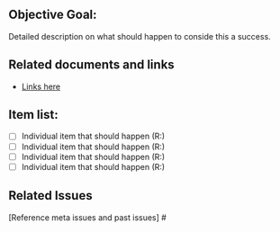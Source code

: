 ## Objective Goal:  
Detailed description on what should happen to conside this a success.

## Related documents and links 
* [Links here](/thelink)

## Item list:
- [ ] Individual item that should happen (R:)
- [ ] Individual item that should happen (R:)
- [ ] Individual item that should happen (R:)
- [ ] Individual item that should happen (R:)

## Related Issues
[Reference meta issues and past issues] #
